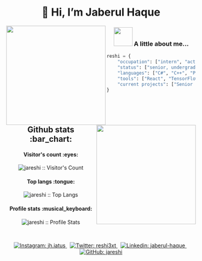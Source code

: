 <h1 align="center"> 👋 Hi, I’m Jaberul Haque </h1>
<img src="https://i.pinimg.com/originals/06/60/ef/0660efe82fa3da42ed56eef013171835.gif" height="264" align="left">
<img src="https://i.gifer.com/origin/f1/f1c839d0b1fd57dd8ee99936bfe7ecc8_w200.gif" height="264" align="right">

<h3 align="center"> <img src="https://static.wikia.nocookie.net/nyancat/images/0/0b/Wtf.gif/revision/latest?cb=20130812121828" width="50"> A little about me...</h3>

```python
reshi = {
    "occupation": ["intern", "actively searching"],
    "status": ["senior, undergraduate, Computer Science"],
    "languages": ["C#", "C++", "Python", "Java"],
    "tools": ["React", "TensorFlow", "Node", "Docker", "Bootstrap", ".NET"],
    "current projects": ["Senior Capstone", "Portfolio Site", "Text-based RPG"]
}
```

<br/>

<h2 align="center">Github stats :bar_chart:</h2>

<h4 align="center">Visitor's count :eyes:</h4>
<p align="center"><img src="https://profile-counter.glitch.me/{jareshi}/count.svg" alt="jareshi :: Visitor's Count" /></p>

<h4 align="center">Top langs :tongue:</h4>
<p align="center"><img src="https://github-readme-stats.vercel.app/api/top-langs/?username=jareshi&langs_count=10&theme=tokyonight&layout=compact" alt="jareshi :: Top Langs" /></p>

<h4 align="center">Profile stats :musical_keyboard:</h4>
<p align="center"><img src="https://github-readme-stats.vercel.app/api?username=jareshi&show_icons=true&theme=synthwave" alt="jareshi :: Profile Stats" /></p>

<br>

<p align="center">
  <a href="https://www.instagram.com/jh.iatus">
    <img src="https://img.shields.io/badge/-jh.iatus-515BD4?style=flat-square&logo=Instagram&logoColor=white" alt="Instagram: jh.iatus"/>
  </a>&nbsp;
  <a href="https://twitter.com/reshi3xt">
    <img src="https://img.shields.io/twitter/follow/reshi3xt?style=social&label=@reshi3xt" alt="Twitter: reshi3xt"/>
  </a>&nbsp;
  <a href="https://www.linkedin.com/in/jaberul-haque-4948ab229/">
    <img src="https://img.shields.io/badge/-jaberulhaque-blue?style=flat-square&logo=Linkedin&logoColor=white" alt="Linkedin: jaberul-haque"/>
  </a>&nbsp;
  <a href="https://github.com/jareshi">
    <img src="https://img.shields.io/github/followers/jareshi?label=follow&style=social" alt="GitHub: jareshi"/>
  </a>
</p>




<!---
arushwolf/arushwolf is a ✨ special ✨ repository because its `README.md` (this file) appears on your GitHub profile.
You can click the Preview link to take a look at your changes.
--->
